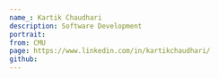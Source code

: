 ```yaml
---
name_: Kartik Chaudhari
description: Software Development
portrait:
from: CMU
page: https://www.linkedin.com/in/kartikchaudhari/
github:
---
```

